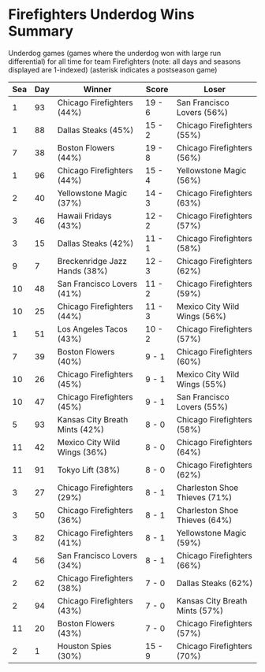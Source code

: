 # Firefighters Underdog Wins Summary



Underdog games (games where the underdog won with large run differential) for all time for team Firefighters (note: all days and seasons displayed are 1-indexed) (asterisk indicates a postseason game)


| Sea | Day | Winner | Score | Loser | 
| ------ |------ |------ |------ |------ |
| 1 | 93 | Chicago Firefighters (44%) | 19 - 6 | San Francisco Lovers (56%) | 
| 1 | 88 | Dallas Steaks (45%) | 15 - 2 | Chicago Firefighters (55%) | 
| 7 | 38 | Boston Flowers (44%) | 19 - 8 | Chicago Firefighters (56%) | 
| 1 | 96 | Chicago Firefighters (44%) | 15 - 4 | Yellowstone Magic (56%) | 
| 2 | 40 | Yellowstone Magic (37%) | 14 - 3 | Chicago Firefighters (63%) | 
| 3 | 46 | Hawaii Fridays (43%) | 12 - 2 | Chicago Firefighters (57%) | 
| 3 | 15 | Dallas Steaks (42%) | 11 - 1 | Chicago Firefighters (58%) | 
| 9 | 7 | Breckenridge Jazz Hands (38%) | 12 - 3 | Chicago Firefighters (62%) | 
| 10 | 48 | San Francisco Lovers (41%) | 11 - 2 | Chicago Firefighters (59%) | 
| 10 | 25 | Chicago Firefighters (44%) | 11 - 3 | Mexico City Wild Wings (56%) | 
| 1 | 51 | Los Angeles Tacos (43%) | 10 - 2 | Chicago Firefighters (57%) | 
| 7 | 39 | Boston Flowers (40%) | 9 - 1 | Chicago Firefighters (60%) | 
| 10 | 26 | Chicago Firefighters (45%) | 9 - 1 | Mexico City Wild Wings (55%) | 
| 10 | 47 | Chicago Firefighters (45%) | 9 - 1 | San Francisco Lovers (55%) | 
| 5 | 93 | Kansas City Breath Mints (42%) | 8 - 0 | Chicago Firefighters (58%) | 
| 11 | 42 | Mexico City Wild Wings (36%) | 8 - 0 | Chicago Firefighters (64%) | 
| 11 | 91 | Tokyo Lift (38%) | 8 - 0 | Chicago Firefighters (62%) | 
| 3 | 27 | Chicago Firefighters (29%) | 8 - 1 | Charleston Shoe Thieves (71%) | 
| 3 | 50 | Chicago Firefighters (36%) | 8 - 1 | Charleston Shoe Thieves (64%) | 
| 3 | 82 | Chicago Firefighters (41%) | 8 - 1 | Yellowstone Magic (59%) | 
| 4 | 56 | San Francisco Lovers (34%) | 8 - 1 | Chicago Firefighters (66%) | 
| 2 | 62 | Chicago Firefighters (38%) | 7 - 0 | Dallas Steaks (62%) | 
| 2 | 94 | Chicago Firefighters (43%) | 7 - 0 | Kansas City Breath Mints (57%) | 
| 11 | 20 | Boston Flowers (43%) | 7 - 0 | Chicago Firefighters (57%) | 
| 2 | 1 | Houston Spies (30%) | 15 - 9 | Chicago Firefighters (70%) | 


